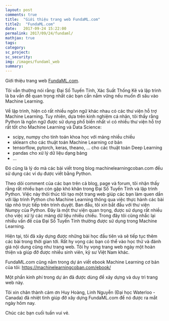 ```yaml
---
layout: post
comments: true
title:  "Giới thiệu trang web FundaML.com"
title2:  "FundaML.com"
date:   2017-09-24 15:22:00
permalink: 2017/09/24/fundaml/
mathjax: true
tags: 
category: 
sc_project: 
sc_security: 
img: /images/fundaml_web
summary: 
---
```


Giới thiệu trang web [FundaML.com](https://fundaml.com).

Tôi vẫn thường nói rằng: Đại Số Tuyến Tính, Xác Suất Thống Kê và lập trình là ba vấn đề quan trọng nhất các bạn cần nắm vững nếu muốn đi sâu vào Machine Learning. 

Về lập trình, hiện có rất nhiều ngôn ngữ khác nhau có các thư viện hỗ trợ Machine Learning. Tuy nhiên, dựa trên kinh nghiệm cá nhân, tôi thấy rằng Python là ngôn ngữ được sử dụng phổ biến nhất vì có nhiều thư viện hỗ trợ rất tốt cho Machine Learning và Data Science: 

- scipy, numpy cho tính toán khoa học với mảng nhiều chiều
- sklearn cho các thuật toán Machine Learning cơ bản 
- tensorflow, pytorch, keras, theano, ... cho các thuật toán Deep Learning
- pandas cho xử lý dữ liệu dạng bảng 
- ... 

Đó cũng là lý do mà các bài viết trong blog machinelearningcoban.com đều sử dụng các ví dụ được viết bằng Python.

Theo dõi comment của các bạn trên cả blog, page và forum, tôi nhận thấy rằng rất nhiều bạn còn gặp khó khăn trong Đại Số Tuyến Tính và lập trình Python. Việc này thôi thúc tôi tạo một trang web giúp các bạn làm quen dần với lập trình Python cho Machine Learning thông qua việc thực hành các bài tập nhỏ trực tiếp trên trình duyệt. Ban đầu, tôi xin bắt đầu với thư viện Numpy của Python. Đây là một thư viện quan trọng, được sử dụng rất nhiều cho việc xử lý các mảng dữ liệu nhiều chiều. Trong đây tôi cũng nhắc lại nhiều vấn đề của Đại Số Tuyến Tính thường được sử dụng trong Machine Learning. 

Hiện tại, tôi đã xây dựng được những bài học đầu tiên và sẽ tiếp tục thêm các bài trong thời gian tới. Rất hy vọng các bạn có thể vào học thử và đánh giá nội dung cũng như trang web. Tôi hy vọng trang web ngày một hoàn thiện và giúp đỡ được nhiều sinh viên, kỹ sư Việt Nam khác. 

FundaML.com cũng nằm trong dự án viết ebook Machine Learning cơ bản của tôi:
https://machinelearningcoban.com/ebook/

Một phần kinh phí trong dự án đã được dùng để xây dựng và duy trì trang web này. 

Tôi xin chân thành cảm ơn Huy Hoàng, Linh Nguyễn (Đại học Waterloo - Canada) đã nhiệt tình giúp đỡ xây dựng FundaML.com để nó được ra mắt ngày hôm nay. 

Chúc các bạn cuối tuần vui vẻ. 